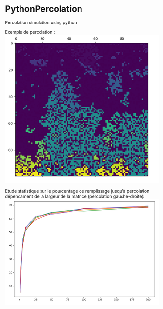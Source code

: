 # PythonPercolation
Percolation simulation using python

Exemple de percolation :
![Exemple](https://github.com/TonyChouteau/PythonPercolation/blob/master/seq2.png)

Etude statistique sur le pourcentage de remplissage jusqu'à percolation dépendament de la largeur de la matrice (percolation gauche-droite):
![Exemple](https://github.com/TonyChouteau/PythonPercolation/blob/master/seq3.png)
